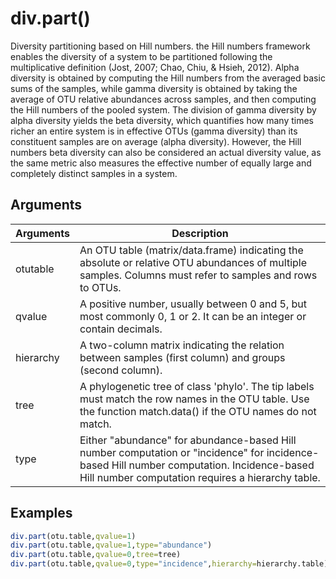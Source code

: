 # div.part()

Diversity partitioning based on Hill numbers. the Hill numbers framework enables the diversity of a system to be partitioned following the multiplicative definition (Jost, 2007; Chao, Chiu, & Hsieh, 2012). Alpha diversity is obtained by computing the Hill numbers from the averaged basic sums of the samples, while gamma diversity is obtained by taking the average of OTU relative abundances across samples, and then computing the Hill numbers of the pooled system. The division of gamma diversity by alpha diversity yields the beta diversity, which quantifies how many times richer an entire system is in effective OTUs (gamma diversity) than its constituent samples are on average (alpha diversity). However, the Hill numbers beta diversity can also be considered an actual diversity value, as the same metric also measures the effective number of equally large and completely distinct samples in a system.

## Arguments
| Arguments | Description |
| ------------- | ------------- |
| otutable | An OTU table (matrix/data.frame) indicating the absolute or relative OTU abundances of multiple samples. Columns must refer to samples and rows to OTUs. |
| qvalue | A positive number, usually between 0 and 5, but most commonly 0, 1 or 2. It can be an integer or contain decimals. |
| hierarchy | A two-column matrix indicating the relation between samples (first column) and groups (second column).  |
| tree | A phylogenetic tree of class 'phylo'. The tip labels must match the row names in the OTU table. Use the function match.data() if the OTU names do not match.  |
| type | Either "abundance" for abundance-based Hill number computation or "incidence" for incidence-based Hill number computation. Incidence-based Hill number computation requires a hierarchy table. |

## Examples
````R
div.part(otu.table,qvalue=1)
div.part(otu.table,qvalue=1,type="abundance")
div.part(otu.table,qvalue=0,tree=tree)
div.part(otu.table,qvalue=0,type="incidence",hierarchy=hierarchy.table)
````
